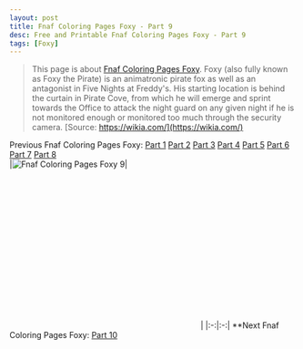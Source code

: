 ```yaml
---
layout: post
title: Fnaf Coloring Pages Foxy - Part 9
desc: Free and Printable Fnaf Coloring Pages Foxy - Part 9
tags: [Foxy]
---
```

> This page is about [Fnaf Coloring Pages Foxy](https://fnafcoloringpages.github.io/). Foxy (also fully known as Foxy the Pirate) is an animatronic pirate fox as well as an antagonist in Five Nights at Freddy's. His starting location is behind the curtain in Pirate Cove, from which he will emerge and sprint towards the Office to attack the night guard on any given night if he is not monitored enough or monitored too much through the security camera. [Source: https://wikia.com/](https://wikia.com/)

Previous Fnaf Coloring Pages Foxy: [Part 1](https://fnafcoloringpages.github.io/blog/Fnaf-Coloring-Pages-Foxy-part-1)  [Part 2](https://fnafcoloringpages.github.io/blog/Fnaf-Coloring-Pages-Foxy-part-2)  [Part 3](https://fnafcoloringpages.github.io/blog/Fnaf-Coloring-Pages-Foxy-part-3)  [Part 4](https://fnafcoloringpages.github.io/blog/Fnaf-Coloring-Pages-Foxy-part-4)  [Part 5](https://fnafcoloringpages.github.io/blog/Fnaf-Coloring-Pages-Foxy-part-5)  [Part 6](https://fnafcoloringpages.github.io/blog/Fnaf-Coloring-Pages-Foxy-part-6)  [Part 7](https://fnafcoloringpages.github.io/blog/Fnaf-Coloring-Pages-Foxy-part-7)  [Part 8](https://fnafcoloringpages.github.io/blog/Fnaf-Coloring-Pages-Foxy-part-8)  
|![Fnaf Coloring Pages Foxy 9](https://fnafcoloringpages.github.io/img/Fnaf-Coloring-Pages-Foxy%20(9).jpg "Fnaf Coloring Pages Foxy 9")|<script async src="//pagead2.googlesyndication.com/pagead/js/adsbygoogle.js"></script><!-- Texxtonly --><ins class="adsbygoogle" style="display:inline-block;width:336px;height:280px" data-ad-client="ca-pub-6753140515841889" data-ad-slot="3207852233"></ins><script>(adsbygoogle = window.adsbygoogle \|\| []).push({}); </script>|
|:-:|:-:|
**Next Fnaf Coloring Pages Foxy: [Part 10](https://fnafcoloringpages.github.io/blog/Fnaf-Coloring-Pages-Foxy-part-10)  
